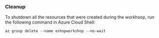 ### Cleanup 
To shutdown all the resources that were created during the workhsop, run the following command in Azure Cloud Shell:

```az group delete --name eshopworkshop --no-wait```
 
